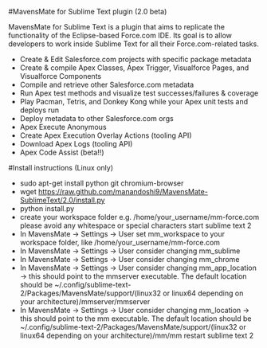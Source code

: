 #MavensMate for Sublime Text plugin (2.0 beta)

MavensMate for Sublime Text is a plugin that aims to replicate the functionality of the Eclipse-based Force.com IDE. Its goal is to allow developers to work inside Sublime Text for all their Force.com-related tasks.

* Create & Edit Salesforce.com projects with specific package metadata
* Create & compile Apex Classes, Apex Trigger, Visualforce Pages, and Visualforce Components
* Compile and retrieve other Salesforce.com metadata
* Run Apex test methods and visualize test successes/failures & coverage
* Play Pacman, Tetris, and Donkey Kong while your Apex unit tests and deploys run
* Deploy metadata to other Salesforce.com orgs
* Apex Execute Anonymous
* Create Apex Execution Overlay Actions (tooling API)
* Download Apex Logs (tooling API)
* Apex Code Assist (beta!!)

#Install instructions (Linux only)

 * sudo apt-get install  python git chromium-browser
 * wget https://raw.github.com/manandoshi9/MavensMate-SublimeText/2.0/install.py
 * python install.py
 * create your workspace folder e.g. /home/your_username/mm-force.com please avoid any whitespace or special characters
    start sublime text 2
 * In MavensMate -> Settings -> User set mm_workspace to your workspace folder, like /home/your_username/mm-force.com
 * In MavensMate -> Settings -> User consider changing mm_sublime
 * In MavensMate -> Settings -> User consider changing mm_chrome
 * In MavensMate -> Settings -> User consider changing mm_app_location -> this should point to the mmserver executable. The 
 	default location should be ~/.config/sublime-text-2/Packages/MavensMate/support/(linux32 or linux64 depending on your architecture)/mmserver/mmserver
 * In MavensMate -> Settings -> User consider changing mm_location -> this should point to the mm executable. The 
 	default location should be ~/.config/sublime-text-2/Packages/MavensMate/support/(linux32 or linux64 depending on your architecture)/mm/mm
    restart sublime text 2

